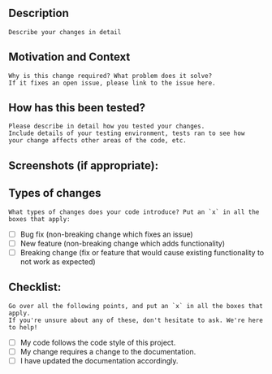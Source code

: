 <!--- Provide a general summary of your changes in the Title above -->

## Description
``` Describe your changes in detail ```

## Motivation and Context
``` Why is this change required? What problem does it solve? ```  
``` If it fixes an open issue, please link to the issue here. ```

## How has this been tested?
``` Please describe in detail how you tested your changes. ```  
``` Include details of your testing environment, tests ran to see how ```  
``` your change affects other areas of the code, etc. ```

## Screenshots (if appropriate):

## Types of changes
``` What types of changes does your code introduce? Put an `x` in all the boxes that apply: ```
- [ ] Bug fix (non-breaking change which fixes an issue)
- [ ] New feature (non-breaking change which adds functionality)
- [ ] Breaking change (fix or feature that would cause existing functionality to not work as expected)

## Checklist:
``` Go over all the following points, and put an `x` in all the boxes that apply. ```  
``` If you're unsure about any of these, don't hesitate to ask. We're here to help! ```
- [ ] My code follows the code style of this project.
- [ ] My change requires a change to the documentation.
- [ ] I have updated the documentation accordingly.
